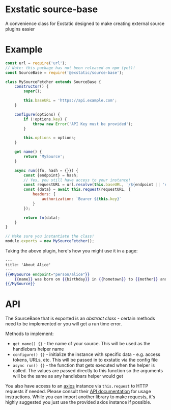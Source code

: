 # Exstatic source-base

A convenience class for Exstatic designed to make creating external source plugins easier

# Example

```js
const url = require('url');
// Note: this package has not been released on npm (yet)!
const SourceBase = require('@exstatic/source-base');

class MySourceFetcher extends SourceBase {
    constructor() {
        super();

        this.baseURL = 'https://api.example.com';
    }

    configure(options) {
        if (!options.key) {
            throw new Error('API Key must be provided');
        }

        this.options = options;
    }

    get name() {
        return 'MySource';
    }

    async run({fn, hash = {}}) {
        const {endpoint} = hash;
        // Yes, you still have access to your instance!
        const requestURL = url.resolve(this.baseURL, `/${endpoint || 'endpoint'}`);
        const {data} = await this.request(requestURL, {
            headers: {
                authorization: `Bearer ${this.key}`
            }
        });

        return fn(data);
    }
}

// Make sure you instantiate the class!
module.exports = new MySourceFetcher();
```

Taking the above plugin, here's how you might use it in a page:

```hbs
---
title: 'About Alice'
---
{{#MySource endpoint="person/alice"}}
	{{name}} was born on {{birthday}} in {{hometown}} to {{mother}} and {{father}}
{{/MySource}}
```

# API

The SourceBase that is exported is an _abstract class_ - certain methods need to be implemented or you will get a run time error.

Methods to implement:

 - `get name() {}` - the name of your source. This will be used as the handlebars helper name
 - `configure() {}` - initialize the instance with specific data - e.g. access tokens, URLs, etc. This will be passed in to exstatic via the config file
 - `async run() {}` - the function that gets executed when the helper is called. The values are passed directly to this function so the arguments will be the same as any handlebars helper would get

You also have access to an [axios](https://www.npmjs.com/package/axios) instance via `this.request` to HTTP requests if needed. Please consult their [API documentation](https://www.npmjs.com/package/axios#axios-api) for usage instructions. While you can import another library to make requests, it's highly suggested you just use the provided axios instance if possible.
